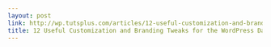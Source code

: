 ```yaml
---
layout: post
link: http://wp.tutsplus.com/articles/12-useful-customization-and-branding-tweaks-for-the-wordpress-dashboard/
title: 12 Useful Customization and Branding Tweaks for the WordPress Dashboard | Wptuts+
---
```

